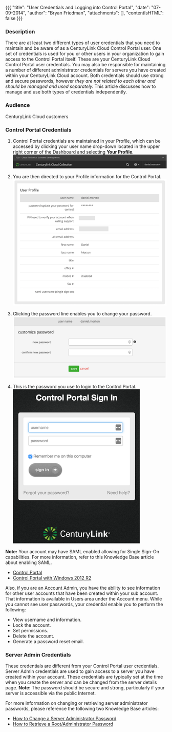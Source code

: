 {{{
  "title": "User Credentials and Logging into Control Portal",
  "date": "07-09-2014",
  "author": "Bryan Friedman",
  "attachments": [],
  "contentIsHTML": false
}}}

### Description
There are at least two different types of user credentials that you need to maintain and be aware of as a CenturyLink Cloud Control Portal user. One set of credentials is used for you or other users in your organization to gain access to the Control Portal itself. These are your CenturyLink Cloud Control Portal user credentials. You may also be responsible for maintaining a number of different administrator credentials for servers you have created within your CenturyLink Cloud account. Both credentials should use strong and secure passwords, however *they are not related to each other and should be managed and used separately.* This article discusses how to manage and use both types of credentials independently.

### Audience
CenturyLink Cloud customers

### Control Portal Credentials
1. Control Portal credentials are maintained in your Profile, which can be accessed by clicking your user name drop-down located in the upper right corner of the Dashboard and selecting **Your Profile**.
   ![Control Portal Header](../images/dashboard-header.png)

2. You are then directed to your Profile information for the Control Portal.
   ![Profile Page](../images/profile-info-page.png)

3. Clicking the password line enables you to change your password.
   ![Customize Password](../images/customize-password.png)

4. This is the password you use to login to the Control Portal.
   ![Control Portal Login](../images/control-portal-login.png)

**Note:** Your account may have SAML enabled allowing for Single Sign-On capabilities. For more information, refer to this Knowledge Base article about enabling SAML.
* [Control Portal](./using-saml-for-single-sign-on-to-the-centurylink-platform-control-portal.md)
* [Control Portal with Windows 2012 R2 ](./using-saml-for-single-sign-on-to-the-centurylink-platform-control-portal-with-windows-2012R2.md)

Also, if you are an Account Admin, you have the ability to see information for other user accounts that have been created within your sub account. That information is available in Users area under the Account menu. While you cannot see user passwords, your credential enable you to perform the following:
* View username and information.
* Lock the account.
* Set permissions.
* Delete the account.
* Generate a password reset email.

### Server Admin Credentials
These credentials are different from your Control Portal user credentials. Server Admin credentials are used to gain access to a server you have created within your account. These credentials are typically set at the time when you create the server and can be changed from the server details page. **Note:** The password should be secure and strong, particularly if your server is accessible via the public Internet.

For more information on changing or retrieving server administrator passwords, please reference the following two Knowledge Base articles:
* [How to Change a Server Administrator Password](../Servers/how-to-change-a-server-administrator-password.md)
* [How to Retrieve a Root/Administrator Password](../Servers/how-to-retrieve-rootadministrator-password.md)
